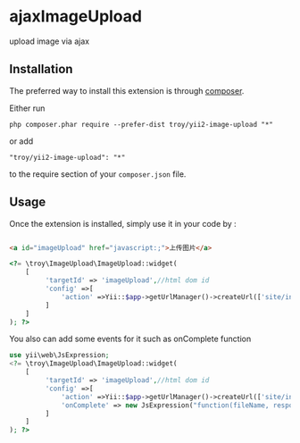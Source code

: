 ajaxImageUpload
===============
upload image via ajax

Installation
------------

The preferred way to install this extension is through [composer](http://getcomposer.org/download/).

Either run

```
php composer.phar require --prefer-dist troy/yii2-image-upload "*"
```

or add

```
"troy/yii2-image-upload": "*"
```

to the require section of your `composer.json` file.


Usage
-----

Once the extension is installed, simply use it in your code by  :


```html

<a id="imageUpload" href="javascript:;">上传图片</a>

```


```php
<?= \troy\ImageUpload\ImageUpload::widget(
    [
         'targetId' => 'imageUpload',//html dom id
         'config' =>[
             'action' =>Yii::$app->getUrlManager()->createUrl(['site/index'])
         ]
    ]
); ?>


```

You also can add some events for it such as onComplete function

```php
use yii\web\JsExpression;
<?= \troy\ImageUpload\ImageUpload::widget(
    [
         'targetId' => 'imageUpload',//html dom id
         'config' =>[
             'action' =>Yii::$app->getUrlManager()->createUrl(['site/index']),
             'onComplete' => new JsExpression("function(fileName, responseJSON){ something todo...... }")
         ]
    ]
); ?>

```